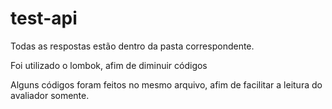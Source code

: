 # test-api

Todas as respostas estão dentro da pasta correspondente.

Foi utilizado o lombok, afim de diminuir códigos

Alguns códigos foram feitos no mesmo arquivo, afim de facilitar a leitura do avaliador somente.
